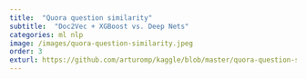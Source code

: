 ```yaml
---
title:  "Quora question similarity"
subtitle:  "Doc2Vec + XGBoost vs. Deep Nets"
categories: ml nlp
image: /images/quora-question-similarity.jpeg
order: 3
exturl: https://github.com/arturomp/kaggle/blob/master/quora-question-similarity/quora-question-similarity.ipynb
---
```

